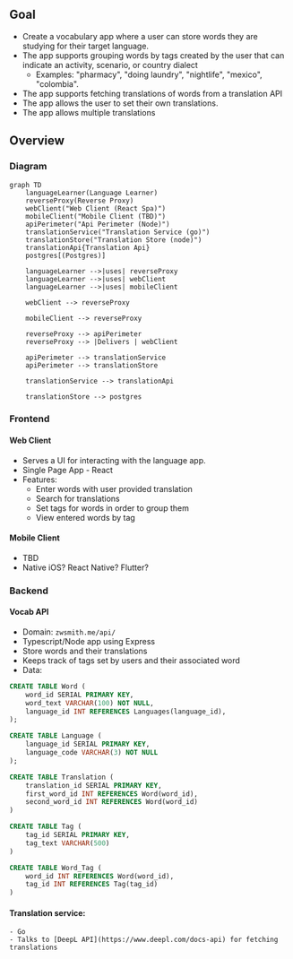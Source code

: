 ## Goal
- Create a vocabulary app where a user can store words they are studying for their target language. 
- The app supports grouping words by tags created by the user that can indicate an activity, scenario, or country dialect
	- Examples: "pharmacy", "doing laundry", "nightlife", "mexico", "colombia".
- The app supports fetching translations of words from a translation API
- The app allows the user to set their own translations. 
- The app allows multiple translations
## Overview

### Diagram
```mermaid
graph TD
    languageLearner(Language Learner)
    reverseProxy(Reverse Proxy)
    webClient("Web Client (React Spa)")
    mobileClient("Mobile Client (TBD)")
    apiPerimeter("Api Perimeter (Node)")
    translationService("Translation Service (go)")
    translationStore("Translation Store (node)")
    translationApi{Translation Api}
    postgres[(Postgres)]
    
    languageLearner -->|uses| reverseProxy
    languageLearner -->|uses| webClient
    languageLearner -->|uses| mobileClient
        
    webClient --> reverseProxy    
    
    mobileClient --> reverseProxy
    
    reverseProxy --> apiPerimeter
    reverseProxy --> |Delivers | webClient    
    
    apiPerimeter --> translationService
    apiPerimeter --> translationStore
    
    translationService --> translationApi
    
    translationStore --> postgres
```
### Frontend
#### Web Client
- Serves a UI for interacting with the language app.
- Single Page App - React
- Features:
	- Enter words with user provided translation
	- Search for translations
	- Set tags for words in order to group them
	- View entered words by tag
#### Mobile Client
 - TBD
 - Native iOS? React Native? Flutter?
### Backend
#### Vocab API
- Domain: `zwsmith.me/api/`
- Typescript/Node app using Express
- Store words and their translations
- Keeps track of tags set by users and their associated word
- Data:
```sql
CREATE TABLE Word (
    word_id SERIAL PRIMARY KEY,
    word_text VARCHAR(100) NOT NULL,
    language_id INT REFERENCES Languages(language_id),
);

CREATE TABLE Language (
    language_id SERIAL PRIMARY KEY,
    language_code VARCHAR(3) NOT NULL
);

CREATE TABLE Translation (
    translation_id SERIAL PRIMARY KEY,
	first_word_id INT REFERENCES Word(word_id),
	second_word_id INT REFERENCES Word(word_id)
)

CREATE TABLE Tag (
    tag_id SERIAL PRIMARY KEY,
    tag_text VARCHAR(500)
)

CREATE TABLE Word_Tag (
    word_id INT REFERENCES Word(word_id),
    tag_id INT REFERENCES Tag(tag_id)
)
```
#### Translation service:
	- Go
	- Talks to [DeepL API](https://www.deepl.com/docs-api) for fetching translations
